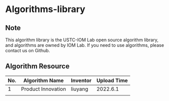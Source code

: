 # Algorithms-library

## Note

This algorithm library is the USTC-IOM Lab open source algorithm library, and algorithms are owned by IOM Lab. If you need to use algorithms, please contact us on Github.

## Algorithm Resource

| No. | Algorithm Name     | Inventor | Upload Time |
|-----|--------------------|----------|-------------|
| 1   | Product Innovation | liuyang  | 2022.6.1    |
|     |                    |          |             |
